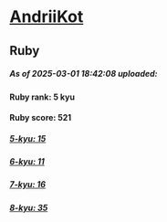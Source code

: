 # [AndriiKot](https://www.codewars.com/users/AndriiKot) 
## Ruby

##### As of 2025-03-01 18:42:08 uploaded:

#### Ruby rank: 5 kyu

#### Ruby score: 521

##### [5-kyu: 15](https://github.com/AndriiKot/Ruby__CodeWars/tree/main/kyu-5)

##### [6-kyu: 11](https://github.com/AndriiKot/Ruby__CodeWars/tree/main/kyu-6)

##### [7-kyu: 16](https://github.com/AndriiKot/Ruby__CodeWars/tree/main/kyu-7)

##### [8-kyu: 35](https://github.com/AndriiKot/Ruby__CodeWars/tree/main/kyu-8)

